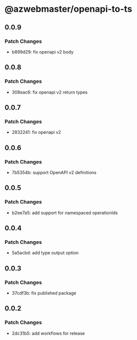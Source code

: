 # @azwebmaster/openapi-to-ts

## 0.0.9

### Patch Changes

- b899d29: fix openapi v2 body

## 0.0.8

### Patch Changes

- 308eac6: fix openapi v2 return types

## 0.0.7

### Patch Changes

- 2832241: fix openapi v2

## 0.0.6

### Patch Changes

- 7b5354b: support OpenAPI v2 definitions

## 0.0.5

### Patch Changes

- b2ee7a5: add support for namespaced operationIds

## 0.0.4

### Patch Changes

- 5a5acbd: add type output option

## 0.0.3

### Patch Changes

- 37cdf3b: fix published package

## 0.0.2

### Patch Changes

- 2dc31b5: add workflows for release
